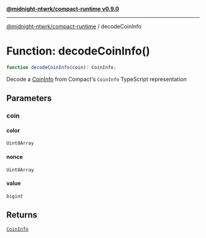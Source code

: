 [**@midnight-ntwrk/compact-runtime v0.9.0**](../README.md)

***

[@midnight-ntwrk/compact-runtime](../globals.md) / decodeCoinInfo

# Function: decodeCoinInfo()

```ts
function decodeCoinInfo(coin): CoinInfo;
```

Decode a [CoinInfo](../type-aliases/CoinInfo.md) from Compact's `CoinInfo` TypeScript representation

## Parameters

### coin

#### color

`Uint8Array`

#### nonce

`Uint8Array`

#### value

`bigint`

## Returns

[`CoinInfo`](../type-aliases/CoinInfo.md)
